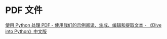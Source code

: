 # PDF 文件



[使用 Python 处理 PDF - 使用我们的示例阅读、生成、编辑和提取文本 - 《Dive into Python》中文版](https://diveintopython.cn/learn/file-handling/pdf)